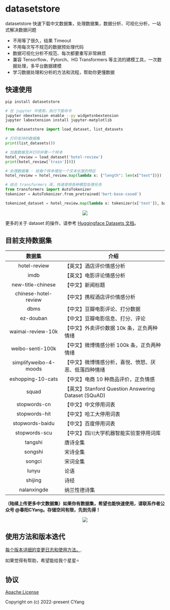 # datasetstore

<!-- <p align="center">
    <img src="http://aimaksen.bslience.cn/china-datasets-logo.jpg">
</p> -->

<!-- <p align="center">
    <a href="https://github.com/CYang828/china-datasets">
        <img src="https://travis-ci.org/CYang828/china-datasets.svg?branch=master" alt="fastweb">
    </a>
</p> -->

datasetstore 快速下载中文数据集，处理数据集，数据分析、可视化分析，一站式解决数据问题

- 不用等了很久，结果 Timeout
- 不用每次写不规范的数据预处理代码
- 数据可视化分析不规范、每次都要重写非常麻烦
- 兼容 Tensorflow、Pytorch、HG Transformers 等主流的建模工具，一次数据处理，多平台数据建模
- 学习数据处理和分析的方法和流程，帮助你更懂数据

## 快速使用

```bash
pip install datasetstore

# 在 jupyter 中使用，执行下面命令
jupyter nbextension enable --py widgetsnbextension
jupyter labextension install jupyter-matplotlib
```

```python
from datasetstore import load_dataset, list_datasets

# 打印支持的数据集
print(list_datasets())

# 加载数据及并打印并第一个样本
hotel_review = load_dataset('hotel-review')
print(hotel_review['train'][0])

# 处理数据集 - 给每个样本增加一个文本长度的特征
hotel_review = hotel_review.map(lambda x: {"length": len(x["text"])})

# 结合 transformers 库，快速使用各种模型处理任务
from transformers import AutoTokenizer
tokenizer = AutoTokenizer.from_pretrained('bert-base-cased')

tokenized_dataset = hotel_review.map(lambda x: tokenizer(x['text']), batched=True)
```

<p align="center">
    <img src="http://aimaksen.bslience.cn/screanshot-datasets.gif" />
</p>


更多的关于 dataset 的操作，请参考 [Huggingface Datasets 文档](https://huggingface.co/docs/datasets/index)。

## 目前支持数据集

|       数据集      | 介绍                     |
|:-----------------:|--------------------------|
| hotel-review      | 【英文】酒店评价情感分析 |
| imdb              | 【英文】电影评论情感分析 |
| new-title-chinese | 【中文】新闻标题         |
| chinese-hotel-review | 【中文】携程酒店评价情感分析  |
| dbms | 【中文】豆瓣电影评论、打分数据  |
| ez-douban | 【中文】豆瓣电影信息、打分、评论  |
| waimai-review-10k | 【中文】外卖评价数据 10k 条，正负两种情绪  |
| weibo-senti-100k | 【中文】微博情感分析 100k 条，正负两种情绪  |
| simplifyweibo-4-moods | 【中文】微博情感分析，喜悦、愤怒、厌恶、低落四种情绪 |
| eshopping-10-cats | 【中文】电商 10 种商品评价，正负情感 |
| squad | 【英文】Stanford Question Answering Dataset (SQuAD) |
| stopwords-cn      |   【中文】中文停用词表  |
| stopwords-hit     | 【中文】哈工大停用词表   |
| stopwords-baidu  | 【中文】百度停用词表 |
| stopwords-scu | 【中文】四川大学机器智能实验室停用词库  |
| tangshi | 唐诗全集  |
| songshi| 宋诗全集  |
| songci| 宋词全集  |
| lunyu| 论语  |
| shijing| 诗经  |
| nalanxingde | 纳兰性德诗集 |



**（陆续上传更多中文数据集）如果你有数据集，希望也能快速使用，请联系作者公众号 @春阳CYang。存储空间有限，先到先得！**

<p align="center">
    <img src="http://aimaksen.bslience.cn/qrcode_cyang.jpg" />
</p>


## 使用方法和版本迭代

[每个版本详细的变更日志和使用方法。](https://github.com/CYang828/datasetstore/tree/master/examples).

如果觉得有帮助，希望能给我个星星⭐️
## 协议
[Apache License](https://github.com/CYang828/datasetstore/blob/master/LICENSE)

Copyright on (c) 2022-present CYang
